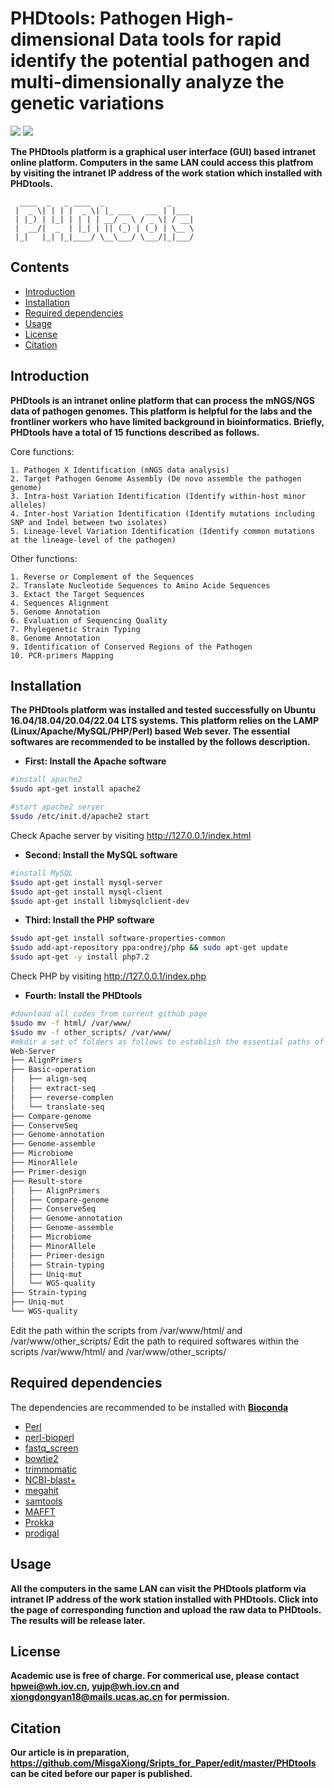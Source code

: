 # PHDtools: Pathogen High-dimensional Data tools for rapid identify the potential pathogen and multi-dimensionally analyze the genetic variations
![](https://img.shields.io/badge/Platform-Linux|Ubuntu(16.04~22.04)-green)
![](https://img.shields.io/badge/Install_with-|github-orange)

**The PHDtools platform is a graphical user interface (GUI) based intranet online platform. Computers in the same LAN could access this platfrom by visiting the intranet IP address of the work station which installed with PHDtools.**

```
  ____  _   _ ____  _              _     
 |  _ \| | | |  _ \| |_ ___   ___ | |___ 
 | |_) | |_| | | | | __/ _ \ / _ \| / __|
 |  __/|  _  | |_| | || (_) | (_) | \__ \
 |_|   |_| |_|____/ \__\___/ \___/|_|___/
```                                      

## Contents

- [Introduction](#introduction)
- [Installation](#installation)
- [Required dependencies](#required-dependencies)
- [Usage](#usage)
- [License](#license)
- [Citation](#citation)

## Introduction
**PHDtools is an intranet online platform that can process the mNGS/NGS data of pathogen genomes. This platform is helpful for the labs and the frontliner workers who have limited background in bioinformatics. Briefly, PHDtools have a total of 15 functions described as follows.**

Core functions:
```
1. Pathogen X Identification (mNGS data analysis)
2. Target Pathogen Genome Assembly (De novo assemble the pathogen genome)
3. Intra-host Variation Identification (Identify within-host minor alleles)
4. Inter-host Variation Identification (Identify mutations including SNP and Indel between two isolates)
5. Lineage-level Variation Identification (Identify common mutations at the lineage-level of the pathogen)
```
Other functions:
```
1. Reverse or Complement of the Sequences
2. Translate Nucleotide Sequences to Amino Acide Sequences
3. Extact the Target Sequences
4. Sequences Alignment
5. Genome Annotation
6. Evaluation of Sequencing Quality
7. Phylegenetic Strain Typing
8. Genome Annotation
9. Identification of Conserved Regions of the Pathogen
10. PCR-primers Mapping
```

## Installation
**The PHDtools platform was installed and tested successfully on Ubuntu 16.04/18.04/20.04/22.04 LTS systems. This platform relies on the LAMP (Linux/Apache/MySQL/PHP/Perl) based Web sever. The essential softwares are recommended to be installed by the follows description.**

- __First: Install the Apache software__

```bash
#install apache2
$sudo apt-get install apache2

#start apache2 server
$sudo /etc/init.d/apache2 start
```

Check Apache server by visiting http://127.0.0.1/index.html

- __Second: Install the MySQL software__

```bash
#install MySQL
$sudo apt-get install mysql-server
$sudo apt-get install mysql-client
$sudo apt-get install libmysqlclient-dev
```

- __Third: Install the PHP software__

```bash
$sudo apt-get install software-properties-common
$sudo add-apt-repository ppa:ondrej/php && sudo apt-get update
$sudo apt-get -y install php7.2
```

Check PHP by visiting http://127.0.0.1/index.php

- __Fourth: Install the PHDtools__

```bash
#download all codes from current github page
$sudo mv -f html/ /var/www/
$sudo mv -f other_scripts/ /var/www/
#mkdir a set of folders as follows to establish the essential paths of PHDtools in your ~/ or home folders
Web-Server
├── AlignPrimers
├── Basic-operation
│   ├── align-seq
│   ├── extract-seq
│   ├── reverse-complen
│   └── translate-seq
├── Compare-genome
├── ConserveSeq
├── Genome-annotation
├── Genome-assemble
├── Microbiome
├── MinorAllele
├── Primer-design
├── Result-store
│   ├── AlignPrimers
│   ├── Compare-genome
│   ├── ConserveSeq
│   ├── Genome-annotation
│   ├── Genome-assemble
│   ├── Microbiome
│   ├── MinorAllele
│   ├── Primer-design
│   ├── Strain-typing
│   ├── Uniq-mut
│   └── WGS-quality
├── Strain-typing
├── Uniq-mut
└── WGS-quality
```

Edit the path within the scripts from /var/www/html/ and /var/www/other_scripts/
Edit the path to required softwares within the scripts /var/www/html/ and /var/www/other_scripts/

## Required dependencies
The dependencies are recommended to be installed with __[Bioconda](https://bioconda.github.io/index.html)__
- [Perl](http://www.perl.org/get.html)
- [perl-bioperl](http://metacpan.org/pod/BioPerl)
- [fastq_screen](https://www.bioinformatics.babraham.ac.uk/projects/download.html#fastqscreen)
- [bowtie2](https://github.com/BenLangmead/bowtie2)
- [trimmomatic](http://www.usadellab.org/cms/?page=trimmomatic)
- [NCBI-blast+](https://blast.ncbi.nlm.nih.gov/Blast.cgi?CMD=Web&PAGE_TYPE=BlastDocs&DOC_TYPE=Download)
- [megahit](https://github.com/voutcn/megahit)
- [samtools](https://github.com/samtools/samtools)
- [MAFFT](https://mafft.cbrc.jp/alignment/software/)
- [Prokka](https://github.com/tseemann/prokka)
- [prodigal](https://github.com/hyattpd/Prodigal)

## Usage
**All the computers in the same LAN can visit the PHDtools platform via intranet IP address of the work station installed with PHDtools. Click into the page of corresponding function and upload the raw data to PHDtools. The results will be release later.**

## License
**Academic use is free of charge. For commerical use, please contact hpwei@wh.iov.cn, yujp@wh.iov.cn and xiongdongyan18@mails.ucas.ac.cn for permission.**

## Citation
**Our article is in preparation, https://github.com/MisgaXiong/Sripts_for_Paper/edit/master/PHDtools can be cited before our paper is published.**
